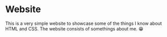 # Website

This is a very simple website to showcase some of the things I know about HTML and CSS. The website consists of somethings about me. 😁

